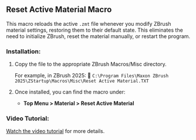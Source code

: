 ## Reset Active Material Macro

This macro reloads the active `.zmt` file whenever you modify ZBrush material settings, restoring them to their default state. This eliminates the need to initialize ZBrush, reset the material manually, or restart the program.

### Installation:

1. Copy the file to the appropriate ZBrush Macros/Misc directory.

   For example, in ZBrush 2025:
   📂 `C:\Program Files\Maxon ZBrush 2025\ZStartup\Macros\Misc\Reset Active Material.TXT`

2. Once installed, you can find the macro under:
   - **Top Menu > Material > Reset Active Material**

### Video Tutorial:

[Watch the video tutorial](https://www.youtube.com/watch?v=_Cwn7mKdPi4) for more details.
